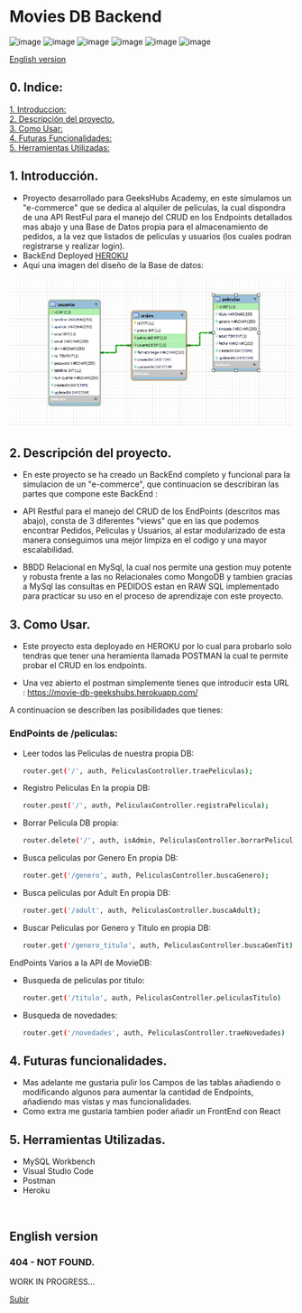# Movies DB Backend



![image](https://img.shields.io/badge/Heroku-430098?style=for-the-badge&logo=heroku&logoColor=white)
![image](https://img.shields.io/badge/MySQL-005C84?style=for-the-badge&logo=mysql&logoColor=white)
![image](https://img.shields.io/badge/Express.js-000000?style=for-the-badge&logo=express&logoColor=white)
![image](https://img.shields.io/badge/Node.js-339933?style=for-the-badge&logo=nodedotjs&logoColor=white)
![image](https://img.shields.io/badge/JavaScript-323330?style=for-the-badge&logo=javascript&logoColor=F7DF1E)
![image](https://img.shields.io/badge/Sequelize-52B0E7?style=for-the-badge&logo=Sequelize&logoColor=white)



[English version](#English-version)<br>

## 0. Indice:


  [1. Introduccion:](#1-introducción)<br>
  [2. Descripción del proyecto.](#2-como-usar)<br>
  [3. Como Usar:](#3-descripción-del-proyecto)<br>
  [4. Futuras Funcionalidades:](#4-Futuras-Funcionalidades)<br>
  [5. Herramientas Utilizadas:](#5herramientas-utilizadas)<br>


## 1. Introducción.

- Proyecto desarrollado para GeeksHubs Academy, en este simulamos un "e-commerce" que se dedica al alquiler de peliculas, la cual dispondra de una API RestFul para el manejo del CRUD en los Endpoints detallados mas abajo y una Base de Datos propia para el almacenamiento de pedidos, a la vez que listados de peliculas y usuarios (los cuales podran registrarse y realizar login). 
- BackEnd Deployed [HEROKU](https://movie-db-geekshubs.herokuapp.com)<br>
- Aqui una imagen del diseño de la Base de datos:
  
![image](screenshot/db.png)


## 2. Descripción del proyecto.

- En este proyecto se ha creado un BackEnd completo y funcional para la simulacion de un "e-commerce", que continuacion se describiran las partes que compone este BackEnd :
  

- API Restful para el manejo del CRUD de los EndPoints (descritos mas abajo), consta de 3 diferentes "views" que en las que podemos encontrar Pedidos, Peliculas y Usuarios, al estar modularizado de esta manera conseguimos una mejor limpiza en el codigo y una mayor escalabilidad.
  
- BBDD Relacional en MySql, la cual nos permite una gestion muy potente y robusta frente a las no Relacionales como MongoDB y tambien gracias a MySql las consultas en PEDIDOS estan en RAW SQL implementado para practicar su uso en el proceso de aprendizaje con este proyecto.
  

## 3. Como Usar.

- Este proyecto esta deployado en HEROKU por lo cual para probarlo solo tendras que tener una heramienta llamada POSTMAN la cual te permite probar el CRUD en los endpoints.
  <br>

- Una vez abierto el postman simplemente tienes que introducir esta URL :
    https://movie-db-geekshubs.herokuapp.com/ 
    
A continuacion se describen las posibilidades que tienes:
### EndPoints de /peliculas:


- Leer todos las Peliculas de nuestra propia DB:
  
  ```bash
  router.get('/', auth, PeliculasController.traePeliculas);
  ```
  
- Registro Peliculas En la propia DB:

  ```bash
  router.post('/', auth, PeliculasController.registraPelicula);
  ```

- Borrar Pelicula DB propia:
    ```bash
    router.delete('/', auth, isAdmin, PeliculasController.borrarPelicula);
    ```
- Busca peliculas por Genero En propia DB:
    ```bash
    router.get('/genero', auth, PeliculasController.buscaGenero);
    ```
- Busca peliculas por Adult En propia DB:
  
    ```bash
    router.get('/adult', auth, PeliculasController.buscaAdult);
    ```

- Buscar Peliculas por Genero y Titulo en propia DB: 

    ```bash
    router.get('/genero_titulo', auth, PeliculasController.buscaGenTit);
    ```

EndPoints Varios a la API de MovieDB:

- Busqueda de peliculas por titulo: 

    ```bash
    router.get('/titulo', auth, PeliculasController.peliculasTitulo)
    ```

- Busqueda de novedades: 

    ```bash
    router.get('/novedades', auth, PeliculasController.traeNovedades)
    ```






## 4. Futuras funcionalidades.

- Mas adelante me gustaria pulir los Campos de las tablas añadiendo o modificando algunos para aumentar la cantidad de Endpoints, añadiendo mas vistas y mas funcionalidades.
- Como extra me gustaria tambien poder añadir un FrontEnd con React



## 5. Herramientas Utilizadas.

- MySQL Workbench
- Visual Studio Code
- Postman
- Heroku

<br>

## English version


### 404 - NOT FOUND.
WORK IN PROGRESS...<br>

[Subir](#top)

